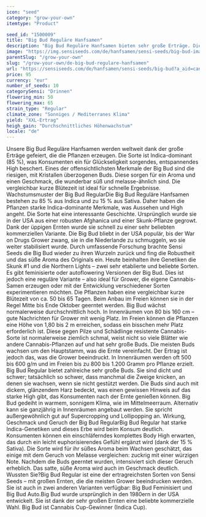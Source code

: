 ```yaml
---
icon: "seed"
category: "grow-your-own"
itemtype: "Product"

seed_id: "1500009"
title: "Big Bud Reguläre Hanfsamen"
description: "Big Bud Reguläre Hanfsamen bieten sehr große Erträge. Die 85 % Indica sorgen für ein starkes, entspannendes High. Die Sorte riecht süß und würzig."
image: "https://img.sensiseeds.com/de/hanfsamen/sensi-seeds/big-bud-image.png"
parentSlug: "/grow-your-own"
slug: "/grow-your-own/de-big-bud-regulare-hanfsamen"
url: "https://sensiseeds.com/de/hanfsamen/sensi-seeds/big-bud?a_aid=cannastore"
price: 95
currency: "eur"
number_of_seeds: 10
categorySensi: "Drinnen"
flowering_min: 50
flowering_max: 65
strain_type: "Regular"
climate_zone: "Sonniges / Mediterranes Klima"
yield: "XXL-Ertrag"
heigh_gain: "Durchschnittliches Höhenwachstum"
locale: "de"
---
```

Unsere Big Bud Reguläre Hanfsamen werden weltweit dank der große Erträge gefeiert, die die Pflanzen erzeugen. Die Sorte ist Indica-dominant (85 %), was Konsumenten ein für Glückseligkeit sorgendes, entspannendes High beschert. Eines der offensichtlichsten Merkmale der Big Bud sind die riesigen, mit Kristallen überzogenen Buds. Diese sorgen für ein Aroma und einen Geschmack, die wunderbar süß und melasse-ähnlich sind. Die vergleichbar kurze Blütezeit ist ideal für schnelle Ergebnisse. Wachstumsmuster der Big Bud RegularDie Big Bud Reguläre Hanfsamen bestehen zu 85 % aus Indica und zu 15 % aus Sativa. Daher haben die Pflanzen starke Indica-dominante Merkmale, was Aussehen und High angeht. Die Sorte hat eine interessante Geschichte. Ursprünglich wurde sie in der USA aus einer robusten Afghanica und einer Skunk-Pflanze gegrowt. Dank der üppigen Ernten wurde sie schnell zu einer sehr beliebten kommerziellen Variante. Die Big Bud bliebt in der USA populär, bis der War on Drugs Grower zwang, sie in die Niederlande zu schmuggeln, wo sie weiter stabilisiert wurde. Durch umfassende Forschung brachte Sensi Seeds die Big Bud wieder zu ihren Wurzeln zurück und fing die Robustheit und das süße Aroma des Originals ein. Heute beinhalten ihre Genetiken die Skunk #1 und die Northern Lights – zwei sehr etablierte und beliebte Sorten. Es gibt feminisierte oder autoflowering Versionen der Big Bud. Dies ist jedoch eine reguläre Variante – also ideal für Grower, die eigene Cannabis-Samen erzeugen oder mit der Entwicklung verschiedener Sorten experimentieren möchten. Die Pflanzen haben eine vergleichbar kurze Blütezeit von ca. 50 bis 65 Tagen. Beim Anbau im Freien können sie in der Regel Mitte bis Ende Oktober geerntet werden. Big Bud wächst normalerweise durchschnittlich hoch. In Innenräumen von 80 bis 160 cm – gute Nachrichten für Grower mit wenig Platz. Im Freien können die Pflanzen eine Höhe von 1,80 bis 2 m erreichen, sodass ein bisschen mehr Platz erforderlich ist. Diese gegen Pilze und Schädlinge resistente Cannabis-Sorte ist normalerweise ziemlich schmal, weist nicht so viele Blätter wie andere Cannabis-Pflanzen auf und hat sehr große Buds. Die meisten Buds wachsen um den Hauptstamm, was die Ernte vereinfacht. Der Ertrag ist jedoch das, was die Grower beeindruckt. In Innenräumen werden oft 500 bis 600 g/m und im Freien bis zu 800 bis 1.200 Gramm pro Pflanze erzielt. Big Bud Regular bietet zahlreiche sehr große Buds. Sie sind dicht und schwer; tatsächlich so schwer, dass manchmal die Zweige knicken, an denen sie wachsen, wenn sie nicht gestützt werden. Die Buds sind auch mit dickem, glänzendem Harz bedeckt, was einen gewissen Hinweis auf das starke High gibt, das Konsumenten nach der Ernte genießen können. Big Bud gedeiht in warmem, sonnigem Klima, wie im Mittelmeerraum. Alternativ kann sie ganzjährig in Innenräumen angebaut werden. Sie spricht außergewöhnlich gut auf Supercropping und Lollipopping an. Wirkung, Geschmack und Geruch der Big Bud RegularBig Bud Regular hat starke Indica-Genetiken und dieses Erbe wird beim Konsum deutlich. Konsumenten können ein einschläferndes komplettes Body High erwarten, das durch ein leicht euphorisierendes Gefühl ergänzt wird (dank der 15 % Sativa). Die Sorte wird für ihr süßes Aroma beim Wachsen geschätzt, das einige mit dem Geruch von Melasse vergleichen: zuckrig mit einer würzigen Note. Nachdem die Buds geerntet wurden, intensiviert sich dieser Geruch erheblich. Das satte, süße Aroma wird auch im Geschmack deutlich. Wussten Sie?Big Bud Regular ist eine der ertragreichsten Sorten von Sensi Seeds – mit großen Ernten, die die meisten Grower beeindrucken werden. Sie ist auch in zwei anderen Varianten verfügbar: Big Bud Feminisiert und Big Bud Auto.Big Bud wurde ursprünglich in den 1980ern in der USA entwickelt. Sie ist dank der sehr großen Ernten eine beliebte kommerzielle Wahl. Big Bud ist Cannabis Cup-Gewinner (Indica Cup).
